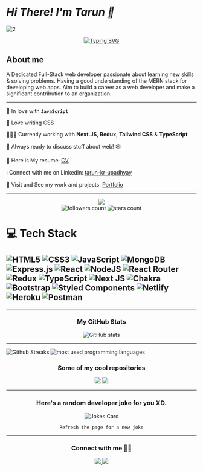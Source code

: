 
<h1 align="left"> <i>Hi There! I'm Tarun 👋 </i></h1>


![2](https://user-images.githubusercontent.com/95377904/195972889-45ba6b8c-f36f-4223-bf15-8ae15a6a9f21.png)
<div align="center">
  
[![Typing SVG](https://readme-typing-svg.herokuapp.com?font=poppins&weight=800&size=32&pause=994&background=E233FF00&width=452&lines=Full+Stack+Web+Developer;Frontend+Development;Backend+Development)](https://git.io/typing-svg)
</div>

## About me
A Dedicated Full-Stack web developer passionate
about learning new skills & solving problems. Having
a good understanding of the MERN stack for
developing web apps. Aim to build a career as a
web developer and make a significant contribution
to an organization.

---



💛 In love with **`JavaScript`**

🎨 Love writing CSS

👨🏼‍💻 Currently working with **Next.JS**, **Redux**, **Tailwind CSS** & **TypeScript**

💬 Always ready to discuss stuff about web! 🕸

📃 Here is My resume: [CV](https://drive.google.com/file/d/1NGevcYJV8UIR0sPOb6CVdsPvIo5C6Vjx/view?usp=sharing)

ℹ️ Connect with me on LinkedIn: [tarun-kr-upadhyay](https://www.linkedin.com/in/tarun-kr-upadhyay/)

🔗 Visit and See my work and projects: [Portfolio](https://tarun-upadhyay.github.io/)

<hr/>

<div align="center">
<img src="https://komarev.com/ghpvc/?username=tarun-upadhyay&style=for-the-badge"/>
</div>

<div align="center">
<img alt="followers count" src="https://custom-icon-badges.herokuapp.com/github/followers/tarun-upadhyay?style=for-the-badge&logo=person-add&label=Followers&logoColor=white"/>
<img alt="stars count" src="https://custom-icon-badges.herokuapp.com/badge/dynamic/json?logo=star&label=Stars&style=for-the-badge&query=%24.stars&url=https://api.github-star-counter.workers.dev/user/tarun-upadhyay"/>
</div>



# 💻 Tech Stack 
![HTML5](https://img.shields.io/badge/html5-%23E34F26.svg?style=for-the-badge&logo=html5&logoColor=white) 
![CSS3](https://img.shields.io/badge/css3-%231572B6.svg?style=for-the-badge&logo=css3&logoColor=white) 
![JavaScript](https://img.shields.io/badge/javascript-%23323330.svg?style=for-the-badge&logo=javascript&logoColor=%23F7DF1E) 
![MongoDB](https://img.shields.io/badge/MongoDB-%234ea94b.svg?style=for-the-badge&logo=mongodb&logoColor=white) 
![Express.js](https://img.shields.io/badge/express.js-%23404d59.svg?style=for-the-badge&logo=express&logoColor=%2361DAFB) 
![React](https://img.shields.io/badge/react-%2320232a.svg?style=for-the-badge&logo=react&logoColor=%2361DAFB) 
![NodeJS](https://img.shields.io/badge/node.js-6DA55F?style=for-the-badge&logo=node.js&logoColor=white) 
![React Router](https://img.shields.io/badge/React_Router-CA4245?style=for-the-badge&logo=react-router&logoColor=white) 
![Redux](https://img.shields.io/badge/redux-%23593d88.svg?style=for-the-badge&logo=redux&logoColor=white) 
![TypeScript](https://img.shields.io/badge/typescript-%23007ACC.svg?style=for-the-badge&logo=typescript&logoColor=white) 
![Next JS](https://img.shields.io/badge/Next-black?style=for-the-badge&logo=next.js&logoColor=white) 
![Chakra](https://img.shields.io/badge/chakra-%234ED1C5.svg?style=for-the-badge&logo=chakraui&logoColor=white) 
![Bootstrap](https://img.shields.io/badge/bootstrap-%23563D7C.svg?style=for-the-badge&logo=bootstrap&logoColor=white) 
![Styled Components](https://img.shields.io/badge/styled--components-DB7093?style=for-the-badge&logo=styled-components&logoColor=white) 
![Netlify](https://img.shields.io/badge/netlify-%23000000.svg?style=for-the-badge&logo=netlify&logoColor=#00C7B7) 
![Heroku](https://img.shields.io/badge/heroku-%23430098.svg?style=for-the-badge&logo=heroku&logoColor=white) 
![Postman](https://img.shields.io/badge/Postman-FF6C37?style=for-the-badge&logo=postman&logoColor=white)
--
<hr/>
<div align="center">
  <h3>My GitHub Stats</h3>
  <img src="https://github-readme-stats.vercel.app/api?username=tarun-upadhyay&show_icons=true&&coountprivate=true&theme=react&hide_title=true" alt="GitHub stats"/>
</div>

<hr />

<div >
  <img src="https://github-readme-streak-stats.herokuapp.com?user=tarun-upadhyay&theme=radical&border_radius=4.6" alt="Github Streaks"/>
  <img  alt="most used programming languages" src="https://github-readme-stats.vercel.app/api/top-langs/?username=tarun-upadhyay&layout=compact&langs_count=8&theme=react" />
</div>

<div align="center">
  <h3>Some of my cool repositories</h3>
  <img src="https://github-readme-stats.vercel.app/api/pin/?username=tarun-upadhyay&repo=sensitive-meat-4664&theme=react"/>
 <img src="https://github-readme-stats.vercel.app/api/pin/?username=tarun-upadhyay&repo=noiseless-cub-8646&theme=react"/>

</div>

<hr/>

<div align="center">
  <h3>Here's a random developer joke for you XD.</h3>
  <img src="https://readme-jokes.vercel.app/api?theme=react" alt="Jokes Card" />
</div>
<p align="center">
  <code>Refresh the page for a new joke</code>
</p>

<hr/>

<div align="center">
<h3>Connect with me 🙋🏻</h3>
<a href="https://www.linkedin.com/in/tarun-kr-upadhyay/" target="_blank">
  <img src="https://skillicons.dev/icons?i=linkedin">
</a>

<a href="https://www.instagram.com/tarun_kr_upadhyay/">
  <img src="https://skillicons.dev/icons?i=instagram">
</a>
</div>
<!---
tarun-upadhyay/tarun-upadhyay is a ✨ special ✨ repository because its `README.md` (this file) appears on your GitHub profile.
You can click the Preview link to take a look at your changes.
--->
